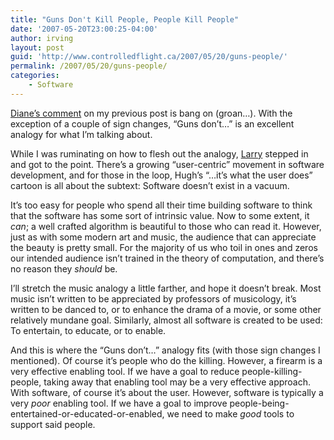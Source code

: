 ```yaml
---
title: "Guns Don't Kill People, People Kill People"
date: '2007-05-20T23:00:25-04:00'
author: irving
layout: post
guid: 'http://www.controlledflight.ca/2007/05/20/guns-people/'
permalink: /2007/05/20/guns-people/
categories:
    - Software
---
```


[Diane’s comment](http://www.controlledflight.ca/2007/05/16/not-the-software/#comment-5) on my previous post is bang on (groan…). With the exception of a couple of sign changes, “Guns don’t…” is an excellent analogy for what I’m talking about.

While I was ruminating on how to flesh out the analogy, [Larry](http://www.controlledflight.ca/2007/05/16/not-the-software/#comment-6) stepped in and got to the point. There’s a growing “user-centric” movement in software development, and for those in the loop, Hugh’s “…it’s what the user does” cartoon is all about the subtext: Software doesn’t exist in a vacuum.

It’s too easy for people who spend all their time building software to think that the software has some sort of intrinsic value. Now to some extent, it *can*; a well crafted algorithm is beautiful to those who can read it. However, just as with some modern art and music, the audience that can appreciate the beauty is pretty small. For the majority of us who toil in ones and zeros our intended audience isn’t trained in the theory of computation, and there’s no reason they *should* be.

I’ll stretch the music analogy a little farther, and hope it doesn’t break. Most music isn’t written to be appreciated by professors of musicology, it’s written to be danced to, or to enhance the drama of a movie, or some other relatively mundane goal. Similarly, almost all software is created to be used: To entertain, to educate, or to enable.

And this is where the “Guns don’t…” analogy fits (with those sign changes I mentioned). Of course it’s people who do the killing. However, a firearm is a very effective enabling tool. If we have a goal to reduce people-killing-people, taking away that enabling tool may be a very effective approach. With software, of course it’s about the user. However, software is typically a very *poor* enabling tool. If we have a goal to improve people-being-entertained-or-educated-or-enabled, we need to make *good* tools to support said people.
